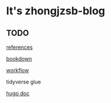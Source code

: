 # It's zhongjzsb-blog

## TODO

[references](https://www.gohugo.org/theme/casper/)

[bookdown](https://rachaellappan.github.io/bookdown/)

[workflow](https://rstats.wtf/project-oriented-workflow.html)

tidyverse glue

[hugo doc](https://gohugo.io/getting-started/)
